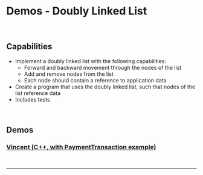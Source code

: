 # Demos - Doubly Linked List

<br>

## Capabilities

- Implement a doubly linked list with the following capabilities:
  - Forward and backward movement through the nodes of the list
  - Add and remove nodes from the list
  - Each node should contain a reference to application data 
- Create a program that uses the doubly linked list, such that nodes of the list reference data
- Includes tests

<br>

## Demos

### [Vincent (C++, with PaymentTransaction example)](../../vincent/README.md)

<br>

---







